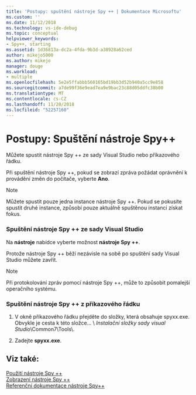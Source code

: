 ```yaml
---
title: 'Postupy: spuštění nástroje Spy ++ | Dokumentace Microsoftu'
ms.custom: ''
ms.date: 11/12/2018
ms.technology: vs-ide-debug
ms.topic: conceptual
helpviewer_keywords:
- Spy++, starting
ms.assetid: 1d36813a-dc2a-4fda-9b3d-a38928a62ced
author: mikejo5000
ms.author: mikejo
manager: douge
ms.workload:
- multiple
ms.openlocfilehash: 5e2e5ffabbb560165bd19bb3d52b940a5cc9e858
ms.sourcegitcommit: a7de99f36e9ead7ea9e9bac23c88d05ddfc38b00
ms.translationtype: MT
ms.contentlocale: cs-CZ
ms.lasthandoff: 11/20/2018
ms.locfileid: "52257160"
---
```

# <a name="how-to-start-spy"></a>Postupy: Spuštění nástroje Spy++
Můžete spustit nástroje Spy ++ ze sady Visual Studio nebo příkazového řádku.  
  
 Při spuštění nástroje Spy ++, pokud se zobrazí zpráva požádat oprávnění k provádění změn do počítače, vyberte **Ano**.  
  
> [!NOTE]
>  Můžete spustit pouze jedna instance nástroje Spy ++. Pokud se pokusíte spustit druhé instance, způsobí pouze aktuálně spuštěnou instanci získat fokus.  
  
### <a name="start-spy-from-visual-studio"></a>Spuštění nástroje Spy ++ ze sady Visual Studio  
  
Na **nástroje** nabídce vyberte možnost **nástroje Spy ++**.  
  
Protože nástroje Spy ++ běží nezávisle na sobě po spuštění sady Visual Studio můžete zavřít.  
  
> [!NOTE]
>  Při protokolování zpráv pomocí nástroje Spy ++, může to způsobit pomalejší operačního systému.  
  
### <a name="start-spy-at-a-command-prompt"></a>Spuštění nástroje Spy ++ z příkazového řádku  
  
1.  V okně příkazového řádku přejděte do složky, která obsahuje spyxx.exe. Obvykle je cesta k této složce... \\ *Instalační složky sady visual Studio*\Common7\Tools\\.  
  
2.  Zadejte **spyxx.exe**. 
  
## <a name="see-also"></a>Viz také:  
 [Použití nástroje Spy ++](../debugger/using-spy-increment.md)   
 [Zobrazení nástroje Spy ++](../debugger/spy-increment-views.md)   
 [Referenční dokumentace nástroje Spy++](../debugger/spy-increment-reference.md)